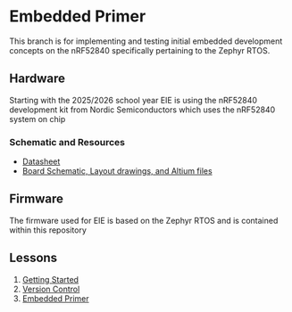# Embedded Primer
This branch is for implementing and testing initial embedded development concepts on the nRF52840 specifically pertaining to the Zephyr RTOS.

## Hardware

Starting with the 2025/2026 school year EIE is using the nRF52840 development kit from Nordic Semiconductors which uses the nRF52840 system on chip

### Schematic and Resources

- [Datasheet](https://docs.nordicsemi.com/bundle/ps_nrf52840/page/keyfeatures_html5.html)
- [Board Schematic, Layout drawings, and Altium files](https://nsscprodmedia.blob.core.windows.net/prod/software-and-other-downloads/dev-kits/nrf52840-dk/nrf52840-development-kit---hardware-files-3_0_3.zip)

## Firmware

The firmware used for EIE is based on the Zephyr RTOS and is contained within this repository

## Lessons

1. [Getting Started](doc/1_Getting_Started/README.MD)
2. [Version Control](doc/2_Version_Control/README.MD)
3. [Embedded Primer](doc/3_Embedded_Primer/embedded_primer.adoc)
